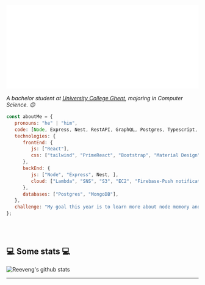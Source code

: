 <img src="https://github.com/reeveng/reeveng/blob/master/svg.svg"/>

<p><em>A bachelor student at <a href="https://hogent.be">University College Ghent</a>, majoring in Computer Science. 😊</br>
</em></p>

```javascript
const aboutMe = {
   pronouns: "he" | "him",
   code: [Node, Express, Nest, RestAPI, GraphQL, Postgres, Typescript, MongoDB Javascript, React, HTML, CSS, AWS],
   technologies: {
      frontEnd: {
         js: ["React"],
         css: ["tailwind", "PrimeReact", "Bootstrap", "Material Design"]
      },
      backEnd: {
         js: ["Node", "Express", Nest, ],
         cloud: ["Lambda", "SNS", "S3", "EC2", "Firebase-Push notification"]
      },
      databases: ["Postgres", "MongoDB"],
   },
   challenge: "My goal this year is to learn more about node memory and cloud automation,"
};
```
</br></br>
<h2>💻 Some stats 💻</h2>

![Reeveng's github stats](https://github-readme-stats.vercel.app/api?username=reeveng&show_icons=true&title_color=fff&icon_color=79ff97&text_color=9f9f9f&bg_color=151515)

---
